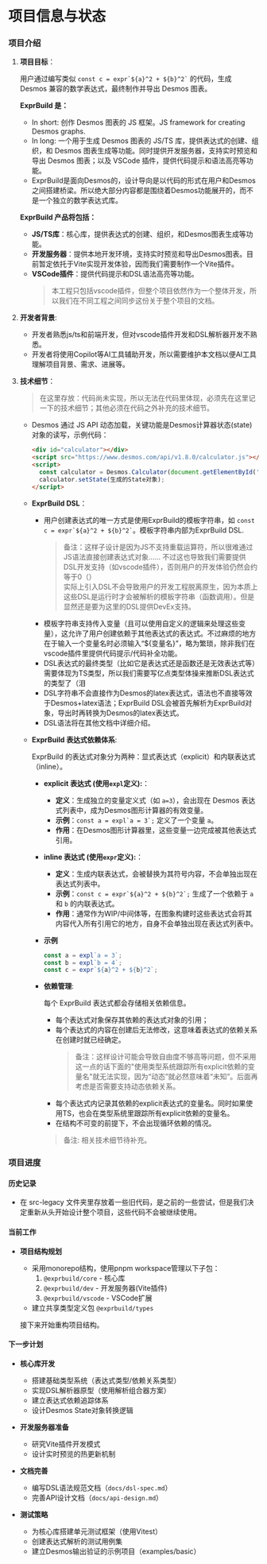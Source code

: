 # 项目信息与状态

### 项目介绍
1. **项目目标**：

	用户通过编写类似 `` const c = expr`${a}^2 + ${b}^2` `` 的代码，生成 Desmos 兼容的数学表达式，最终制作并导出 Desmos 图表。

	**ExprBuild 是：**
	- In short: 创作 Desmos 图表的 JS 框架。JS framework for creating Desmos graphs.
	- In long: 一个用于生成 Desmos 图表的 JS/TS 库，提供表达式的创建、组织，和 Desmos 图表生成等功能。同时提供开发服务器，支持实时预览和导出 Desmos 图表；以及 VSCode 插件，提供代码提示和语法高亮等功能。
	- ExprBuild是面向Desmos的，设计导向是以代码的形式在用户和Desmos之间搭建桥梁。所以绝大部分内容都是围绕着Desmos功能展开的，而不是一个独立的数学表达式库。

	**ExprBuild 产品将包括：**
	- **JS/TS库**：核心库，提供表达式的创建、组织，和Desmos图表生成等功能。
	- **开发服务器**：提供本地开发环境，支持实时预览和导出Desmos图表。目前暂定依托于Vite实现开发体验，因而我们需要制作一个Vite插件。
	- **VSCode插件**：提供代码提示和DSL语法高亮等功能。
		> 本工程只包括vscode插件，但整个项目依然作为一个整体开发，所以我们在不同工程之间同步这份关于整个项目的文档。

2. **开发者背景**: 
	- 开发者熟悉js/ts和前端开发，但对vscode插件开发和DSL解析器开发不熟悉。
	- 开发者将使用Copilot等AI工具辅助开发，所以需要维护本文档以便AI工具理解项目背景、需求、进展等。

3. **技术细节**：

	> 在这里存放：代码尚未实现，所以无法在代码里体现，必须先在这里记一下的技术细节；其他必须在代码之外补充的技术细节。
	
    - Desmos 通过 JS API 动态加载，关键功能是Desmos计算器状态(state)对象的读写，示例代码：
        ```html
        <div id="calculator"></div>
        <script src="https://www.desmos.com/api/v1.8.0/calculator.js"></script>
        <script>
          const calculator = Desmos.Calculator(document.getElementById('calculator'));
          calculator.setState(生成的State对象);
        </script>
        ```
	- **ExprBuild DSL**：
		- 用户创建表达式的唯一方式是使用ExprBuild的模板字符串，如 `` const c = expr`${a}^2 + ${b}^2` ``。模板字符串内部为ExprBuild DSL.
			> 备注：这样子设计是因为JS不支持重载运算符，所以很难通过JS语法直接创建表达式对象...... 不过这也导致我们需要提供DSL开发支持（如vscode插件），否则用户的开发体验仍然会约等于0（）\
			> 实际上引入DSL不会导致用户的开发工程脱离原生，因为本质上这些DSL是运行时才会被解析的模板字符串（函数调用）。但是显然还是要为这里的DSL提供DevEx支持。
		- 模板字符串支持传入变量（且可以使用自定义的逻辑来处理这些变量），这允许了用户创建依赖于其他表达式的表达式。不过麻烦的地方在于输入一个变量名时必须输入“${变量名}”，略为繁琐，除非我们在vscode插件里提供代码提示/代码补全功能。
		- DSL表达式的最终类型（比如它是表达式还是函数还是无效表达式等）需要体现为TS类型，所以我们需要写亿点类型体操来推断DSL表达式的类型了（泪
		- DSL字符串不会直接作为Desmos的latex表达式，语法也不直接等效于Desmos+latex语法；ExprBuild DSL会被首先解析为ExprBuild对象，导出时再转换为Desmos的latex表达式。
		- DSL语法将在其他文档中详细介绍。

    - **ExprBuild 表达式依赖体系**:

	    ExprBuild 的表达式对象分为两种：显式表达式（explicit）和内联表达式（inline）。

        - **explicit 表达式 (使用`expl`定义):**：
            - **定义**：生成独立的变量定义式（如 `a=3`），会出现在 Desmos 表达式列表中，成为Desmos图形计算器的有效变量。
            - **示例**：``const a = expl`a = 3`;`` 定义了一个变量 `a`。
            - **作用**：在Desmos图形计算器里，这些变量一边完成被其他表达式引用。
        
        - **inline 表达式 (使用`expr`定义):**：
            - **定义**：生成内联表达式，会被替换为其符号内容，不会单独出现在表达式列表中。
            - **示例**：``const c = expr`${a}^2 + ${b}^2`;`` 生成了一个依赖于 `a` 和 `b` 的内联表达式。
            - **作用**：通常作为WIP/中间体等，在图象构建时这些表达式会将其内容代入所有引用它的地方，自身不会单独出现在表达式列表中。

        - **示例**
           
		    ```javascript
            const a = expl`a = 3`;
            const b = expl`b = 4`;
            const c = expr`${a}^2 + ${b}^2`;
	        ```

	    - **依赖管理**:
			
			每个 ExprBuild 表达式都会存储相关依赖信息。
			
			- 每个表达式对象保存其依赖的表达式对象的引用；
			- 每个表达式的内容在创建后无法修改，这意味着表达式的依赖关系在创建时就已经确定。
				> 备注：这样设计可能会导致自由度不够高等问题，但不采用这一点的话下面的"使用类型系统跟踪所有explicit依赖的变量名"就无法实现，因为“动态”就必然意味着“未知”。后面再考虑是否需要支持动态依赖关系。 
			- 每个表达式内记录其依赖的explicit表达式的变量名。同时如果使用TS，也会在类型系统里跟踪所有explicit依赖的变量名。
			- 在结构不可变的前提下，不会出现循环依赖的情况。
	        > 备注: 相关技术细节待补充。

### 项目进度

#### 历史记录
- 在 src-legacy 文件夹里存放着一些旧代码，是之前的一些尝试，但是我们决定重新从头开始设计整个项目，这些代码不会被继续使用。

#### 当前工作
- **项目结构规划**
   - 采用monorepo结构，使用pnpm workspace管理以下子包：
      1. `@exprbuild/core` - 核心库
      2. `@exprbuild/dev` - 开发服务器(Vite插件)
      3. `@exprbuild/vscode` - VSCode扩展
   - 建立共享类型定义包 `@exprbuild/types`
   
   接下来开始重构项目结构。


#### 下一步计划

- **核心库开发**
   - 搭建基础类型系统（表达式类型/依赖关系类型）
   - 实现DSL解析器原型（使用解析组合器方案）
   - 建立表达式依赖追踪体系
   - 设计Desmos State对象转换逻辑

- **开发服务器准备**
   - 研究Vite插件开发模式
   - 设计实时预览的热更新机制

- **文档完善**
   - 编写DSL语法规范文档（`docs/dsl-spec.md`）
   - 完善API设计文档（`docs/api-design.md`）

- **测试策略**
   - 为核心库搭建单元测试框架（使用Vitest）
   - 创建表达式解析的测试用例集
   - 建立Desmos输出验证的示例项目（examples/basic）